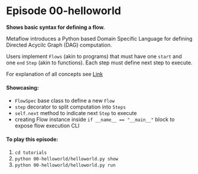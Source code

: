 # Episode 00-helloworld

**Shows basic syntax for defining a flow.**

Metaflow introduces a Python based Domain Specific Language for defining Directed Acycilc Graph (DAG) computation.

Users implement `Flows` (akin to programs) that must have one `start` and one `end` `Step` (akin to functions).
Each step must define next step to execute.

For explanation of all concepts see [Link](https://docs.metaflow.org/internals/technical-overview#development-time-components)

#### Showcasing:
- `FlowSpec` base class to define a new `Flow`
- `step` decorator to split computation into `Steps`
- `self.next` method to indicate next `Step` to execute
- creating Flow instance inside `if __name__ == "__main__"` block to expose flow execution CLI

#### To play this episode:
1. ```cd tutorials```
2. ```python 00-helloworld/helloworld.py show```
3. ```python 00-helloworld/helloworld.py run```
